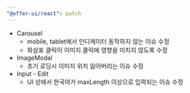 ```yaml
---
"@offer-ui/react": patch
---
```


- Carousel
  - mobile, tablet에서 인디케이터 동작하지 않는 이슈 수정
  - 화살표 클릭이 이미지 클릭에 영향을 미치지 않도록 수정
- ImageModal
  - 초기 로딩시 이미지 위치 잃어버리는 이슈 수정
- Input - Edit
  - UI 상에서 한국어가 maxLength 이상으로 입력되는 이슈 수정
